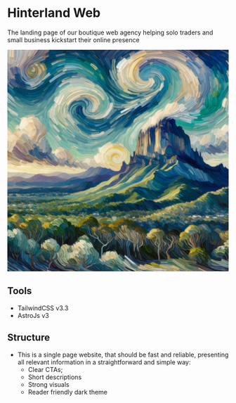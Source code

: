 <h1>Hinterland Web</h1>

The landing page of our boutique web agency helping solo traders and small business kickstart their online presence

![Hinterland Web Hero](./public/images/cooroora-pic.webp)



## Tools
- TailwindCSS v3.3
- AstroJs v3


## Structure

- This is a single page website, that should be fast and reliable, presenting all relevant information in a straightforward and simple way:
    - Clear CTAs;
    - Short descriptions
    - Strong visuals
    - Reader friendly dark theme

